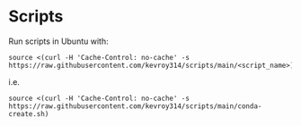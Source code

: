 # Scripts

Run scripts in Ubuntu with:
```
source <(curl -H 'Cache-Control: no-cache' -s https://raw.githubusercontent.com/kevroy314/scripts/main/<script_name>)
```
i.e.

```
source <(curl -H 'Cache-Control: no-cache' -s https://raw.githubusercontent.com/kevroy314/scripts/main/conda-create.sh)
```
